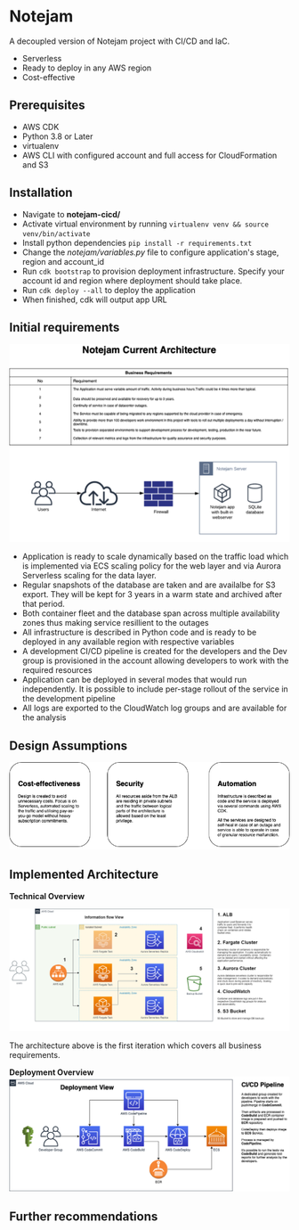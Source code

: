 # Notejam

A decoupled version of Notejam project with CI/CD and IaC.

- Serverless
- Ready to deploy in any AWS region
- Cost-effective

## Prerequisites

- AWS CDK
- Python 3.8 or Later
- virtualenv
- AWS CLI with configured account and full access for CloudFormation and S3

## Installation

- Navigate to **notejam-cicd/**
- Activate virtual environment by running `virtualenv venv && source venv/bin/activate`
- Install python dependencies `pip install -r requirements.txt`
- Change the *notejam/variables.py* file to configure application's stage, region and account_id
- Run `cdk bootstrap` to provision deployment infrastructure. Specify your account id and region where deployment should take place.
- Run `cdk deploy --all` to deploy the application
- When finished, cdk will output app URL

## Initial requirements

![Requirements](https://github.com/idomoroschenov/notejam/blob/b182142215affd5f538006e24e135181839faa60/notejam-diagrams/notejam.png)

- Application is ready to scale dynamically based on the traffic load which is implemented via ECS scaling policy for the web layer and via Aurora Serverless scaling for the data layer.
- Regular snapshots of the database are taken and are availalbe for S3 export. They will be kept for 3 years in a warm state and archived after that period.
- Both container fleet and the database span across multiple availability zones thus making service resillient to the outages
- All infrastructure is described in Python code and is ready to be deployed in any available region with respective variables
- A development CI/CD pipeline is created for the developers and the Dev group is provisioned in the account allowing developers to work with the required resources
- Application can be deployed in several modes that would run independently. It is possible to include per-stage rollout of the service in the development pipeline
- All logs are exported to the CloudWatch log groups and are available for the analysis

## Design Assumptions

![DesignAssumptions](https://github.com/idomoroschenov/notejam/blob/d6c100d6ea74abc7d91dffc617f7eee70d0f368a/notejam-diagrams/Architectural%20Decisions.png)

## Implemented Architecture

**Technical Overview**

![TechnicalView](https://github.com/idomoroschenov/notejam/blob/44bca2da325e7048f461000f01cb5aaf8cb153e9/notejam-diagrams/TechnicalView.png)

The architecture above is the first iteration which covers all business requirements.

**Deployment Overview**
![DeploymenView](https://github.com/idomoroschenov/notejam/blob/05ba46ea69567a7bdec7ff4456a67a952294fa7c/notejam-diagrams/DeploymentView.png)


## Further recommendations
